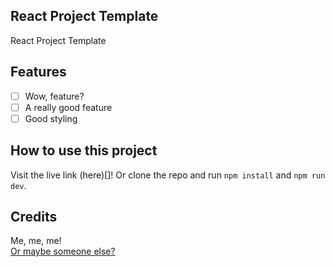 React Project Template
----------------------

React Project Template

Features
--------

- [ ] Wow, feature?
- [ ] A really good feature
- [ ] Good styling

How to use this project
-----------------------

Visit the live link (here)[]! Or clone the repo and run `npm install` and `npm run dev`.

Credits
-------

Me, me, me!  
[Or maybe someone else?]()
